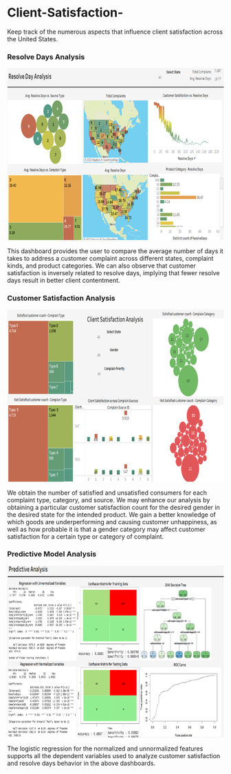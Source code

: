 # Client-Satisfaction-
Keep track of the numerous aspects that influence client satisfaction across the United States.

### Resolve Days Analysis
<img src="Images/Resolve Days.png?raw=true"
     width="600" 
     height="400"/> 


   This dashboard provides the user to compare the average number of days it takes to address a customer complaint across different states, complaint kinds, and product categories. We can also observe that customer satisfaction is inversely related to resolve days, implying that fewer resolve days result in better client contentment.

### Customer Satisfaction Analysis
<img src="Images/Client Satisfaction.png?raw=true"
     width="600" 
     height="400"/> 
     
   We obtain the number of satisfied and unsatisfied consumers for each complaint type, category, and source. We may enhance our analysis by obtaining a particular customer satisfaction count for the desired gender in the desired state for the intended product. We gain a better knowledge of which goods are underperforming and causing customer unhappiness, as well as how probable it is that a gender category may affect customer satisfaction for a certain type or category of complaint.
   
### Predictive Model Analysis
<img src="Images/Predictive Analysis.png?raw=true"
     width="600" 
     height="400"/> 
     
The logistic regression for the normalized and unnormalized features supports all the dependent variables used to analyze customer satisfaction and resolve days behavior in the above dashboards.
